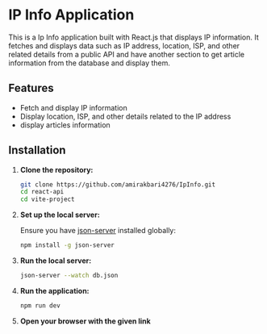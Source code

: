 # IP Info Application

This is a Ip Info application built with React.js that displays IP information. It fetches and displays data such as IP address, location, ISP, and other related details from a public API and have another section to get article information from the database and display them.

## Features

- Fetch and display IP information
- Display location, ISP, and other details related to the IP address
- display articles information

## Installation

1. **Clone the repository:**
    ```bash
    git clone https://github.com/amirakbari4276/IpInfo.git
    cd react-api
    cd vite-project
    ```

2. **Set up the local server:**
   
   Ensure you have [json-server](https://github.com/typicode/json-server) installed globally:
     ```bash
     npm install -g json-server
     ```


3. **Run the local server:**
    ```bash
    json-server --watch db.json
    ```

4. **Run the application:**
    ```bash
    npm run dev
    ```

5. **Open your browser with the given link**
